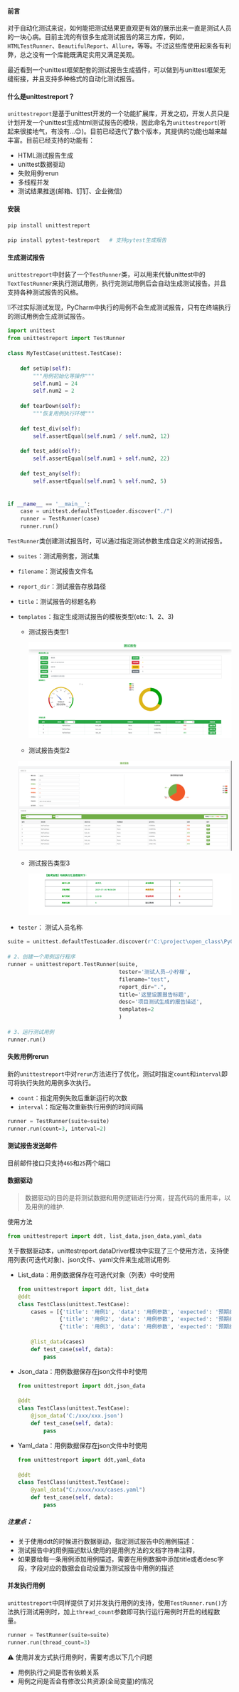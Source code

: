 #### 前言

对于自动化测试来说，如何能把测试结果更直观更有效的展示出来一直是测试人员的一块心病。目前主流的有很多生成测试报告的第三方库，例如，`HTMLTestRunner`、`BeautifulReport`、`Allure`，等等。不过这些库使用起来各有利弊，总之没有一个库能既满足实用又满足美观。

最近看到一个unittest框架配套的测试报告生成插件，可以做到与unittest框架无缝衔接，并且支持多种格式的自动化测试报告。



#### 什么是unittestreport？

`unittestreport`是基于unittest开发的一个功能扩展库，开发之初，开发人员只是计划开发一个unittest生成html测试报告的模块，因此命名为`unittestreport`(听起来很接地气，有没有...😌)。目前已经迭代了数个版本，其提供的功能也越来越丰富。目前已经支持的功能有：

- HTML测试报告生成
- unittest数据驱动
- 失败用例rerun
- 多线程并发
- 测试结果推送(邮箱、钉钉、企业微信)



#### 安装

```bash
pip install unittestreport

pip install pytest-testreport   # 支持pytest生成报告
```



#### 生成测试报告

`unittestreport`中封装了一个`TestRunner`类，可以用来代替unittest中的`TextTestRunner`来执行测试用例，执行完测试用例后会自动生成测试报告。并且支持各种测试报告的风格。

❕❕不过实际测试发现，PyCharm中执行的用例不会生成测试报告，只有在终端执行的测试用例会生成测试报告。

```python
import unittest
from unittestreport import TestRunner

class MyTestCase(unittest.TestCase):

    def setUp(self):
        """用例初始化等操作"""
        self.num1 = 24
        self.num2 = 2

    def tearDown(self):
        """恢复用例执行环境"""

    def test_div(self):
        self.assertEqual(self.num1 / self.num2, 12)

    def test_add(self):
        self.assertEqual(self.num1 + self.num2, 22)

    def test_any(self):
        self.assertEqual(self.num1 % self.num2, 5)


if __name__ == '__main__':
    case = unittest.defaultTestLoader.discover("./")
    runner = TestRunner(case)
    runner.run()
```

`TestRunner`类创建测试报告时，可以通过指定测试参数生成自定义的测试报告。

- `suites`：测试用例套，测试集

- `filename`：测试报告文件名

- `report_dir`：测试报告存放路径

- `title`：测试报告的标题名称

- `templates`：指定生成测试报告的模板类型(etc: 1、2、3)

  - 测试报告类型1

    ![style1](../img/测试报告模板类型1.png)

  -  测试报告类型2

    ![style2](../img/测试报告模板类型2.png)

  - 测试报告类型3

    ![style3](../img/测试报告模板类型3.png)

- `tester`： 测试人员名称

```python
suite = unittest.defaultTestLoader.discover(r'C:\project\open_class\Py0507\testcase')

# 2、创建一个用例运行程序
runner = unittestreport.TestRunner(suite,
                                   tester='测试人员—小柠檬',
                                   filename="test",
                                   report_dir=".",
                                   title='这里设置报告标题',
                                   desc='项目测试生成的报告描述',
                                   templates=2
                                   )

# 3、运行测试用例
runner.run()
```



#### 失败用例rerun

新的`unittestreport`中对`rerun`方法进行了优化，测试时指定`count`和`interval`即可将执行失败的用例多次执行。

- `count`：指定用例失败后重新运行的次数
- `interval`：指定每次重新执行用例的时间间隔

```python
runner = TestRunner(suite=suite)
runner.run(count=3, interval=2)
```



#### 测试报告发送邮件

目前邮件接口只支持`465`和`25`两个端口



#### 数据驱动

> 数据驱动的目的是将测试数据和用例逻辑进行分离，提高代码的重用率，以及用例的维护.

使用方法

```python
from unittestreport import ddt, list_data,json_data,yaml_data
```

关于数据驱动本，unittestreport.dataDriver模块中实现了三个使用方法，支持使用列表(可迭代对象)、json文件、yaml文件来生成测试用例.

- List_data：用例数据保存在可迭代对象（列表）中时使用

  ```python
  from unittestreport import ddt, list_data
  @ddt
  class TestClass(unittest.TestCase):
      cases = [{'title': '用例1', 'data': '用例参数', 'expected': '预期结果'}, 
               {'title': '用例2', 'data': '用例参数', 'expected': '预期结果'},
               {'title': '用例3', 'data': '用例参数', 'expected': '预期结果'}]
      
      @list_data(cases)
      def test_case(self, data):
          pass
  ```

- Json_data：用例数据保存在json文件中时使用

  ```python
  from unittestreport import ddt,json_data
  
  @ddt
  class TestClass(unittest.TestCase):
      @json_data('C:/xxx/xxx.json')
      def test_case(self, data):
          pass
  ```

- Yaml_data：用例数据保存在json文件中时使用

  ```python
  from unittestreport import ddt,yaml_data
  
  @ddt
  class TestClass(unittest.TestCase):
      @yaml_data("C:/xxxx/xxx/cases.yaml")
      def test_case(self, data):
          pass
  ```

##### 注意点：

* 关于使用ddt的时候进行数据驱动，指定测试报告中的用例描述：
* 测试报告中的用例描述默认使用的是用例方法的文档字符串注释，
* 如果要给每一条用例添加用例描述，需要在用例数据中添加title或者desc字段，字段对应的数据会自动设置为测试报告中用例的描述



#### 并发执行用例

`unittestreport`中同样提供了对并发执行用例的支持，使用`TestRunner.run()`方法执行测试用例时，加上`thread_count`参数即可执行运行用例时开启的线程数量。

```python
runner = TestRunner(suite=suite)
runner.run(thread_count=3)
```

:warning: 使用并发方式执行用例时，需要考虑以下几个问题

- 用例执行之间是否有依赖关系
- 用例之间是否会有修改公共资源(全局变量)的情况

